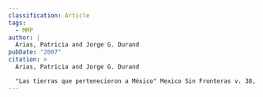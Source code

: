 ```yaml
---
classification: Article
tags:
  - MMP
author: |
  Arias, Patricia and Jorge G. Durand
pubDate: "2007"
citation: >
  Arias, Patricia and Jorge G. Durand

  "Las tierras que pertenecieron a México" Mexico Sin Fronteras v. 38, February 2007.
---
```

